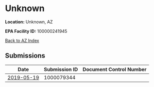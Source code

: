 # Unknown

**Location:** Unknown, AZ

**EPA Facility ID:** 100000241945

[Back to AZ Index](../../index.md)

## Submissions

| Date | Submission ID | Document Control Number |
|------|--------------|-------------------------|
| [2019-05-19](submissions/1000079344.md) | 1000079344 |  |

